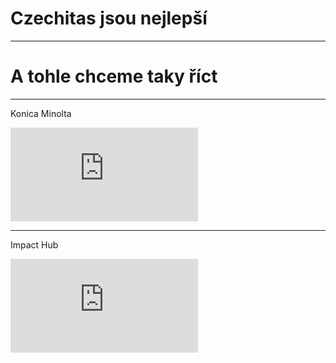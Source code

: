<!-- .slide: data-state="c-slide-half" -->

# Czechitas jsou nejlepší

---

# A tohle chceme taky říct

---

<!-- .slide: data-background="#000" data-state="c-slide-video" -->

Konica Minolta

<iframe data-autoplay class="stretch" src="https://www.youtube.com/embed/yAVQpJNybys" frameborder="0" allowfullscreen></iframe>

---

<!-- .slide: data-background="#000" data-state="c-slide-video" -->

Impact Hub

<iframe data-autoplay class="stretch" src="https://www.youtube.com/embed/rZ8qzx2NAbg" frameborder="0" allowfullscreen></iframe>

